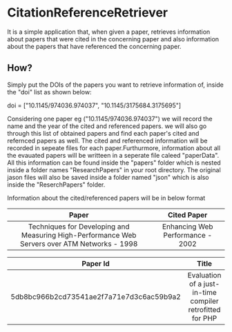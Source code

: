 <h1>CitationReferenceRetriever</h1>

It is a simple application that, when given a paper, retrieves information about papers that were cited in the concerning paper and also information about the papers that have referenced the concerning paper. 

<h2>How?</h2>

Simply put the DOIs of the papers you want to retrieve information of, inside the "doi" list as shown below:

doi = ["10.1145/974036.974037", "10.1145/3175684.3175695"]


Considering one paper eg ("10.1145/974036.974037") we will record the name and the year of the cited and referenced papers. we will also go through this list of obtained papers and find each paper's cited and refernced papers as well. The cited and referenced  information will be recorded in sepeate files for each  paper.Furthurmore, information about all the evauated papers will be writteen in a seperate file caleed "paperData". All this information can be found inside the "papers" folder which is nested inside a folder names "ResearchPapers" in your root directory. The original jason files will also be saved inside a folder named "json" which is also inside the "ReserchPapers" folder.

Information about the cited/referenced papers will be in below format

| Paper | Cited Paper|
| :---: | :---: |
|Techniques for Developing and Measuring High-Performance Web Servers over ATM Networks - 1998 |  Enhancing Web Performance - 2002 |

| Paper Id | Title | URL | Year | Venue | CitationVelocity | InfluentialCitationCount |
| :---: | :---: | :---: | :---: | :---: | :---: | :---: | 
| 5db8bc966b2cd73541ae2f7a71e7d3c6ac59b9a2 | Evaluation of a just-in-time compiler retrofitted for PHP | https://www.semanticscholar.org/paper/5db8bc966b2cd73541ae2f7a71e7d3c6ac59b9a2 | 2010 | VEE | 0 | 0 |
